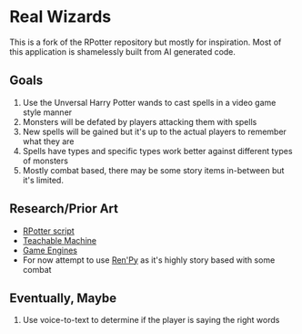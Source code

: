 # Real Wizards

This is a fork of the RPotter repository but mostly for inspiration.  Most of this application is shamelessly built from AI generated code.

## Goals

1. Use the Unversal Harry Potter wands to cast spells in a video game style manner
2. Monsters will be defated by players attacking them with spells
3. New spells will be gained but it's up to the actual players to remember what they are
4. Spells have types and specific types work better against different types of monsters
5. Mostly combat based, there may be some story items in-between but it's limited.

## Research/Prior Art

- [RPotter script](https://github.com/sean-obrien/rpotter)
- [Teachable Machine](https://teachablemachine.withgoogle.com/)
- [Game Engines](https://realpython.com/top-python-game-engines/)
- For now attempt to use [Ren'Py](https://www.renpy.org/) as it's highly story based with some combat

## Eventually, Maybe

1. Use voice-to-text to determine if the player is saying the right words